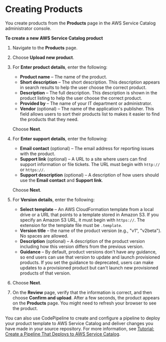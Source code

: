 # Creating Products<a name="productmgmt-cloudresource"></a>

 You create products from the **Products** page in the AWS Service Catalog administrator console\. 

**To create a new AWS Service Catalog product**

1. Navigate to the **Products** page\. 

1. Choose **Upload new product**\. 

1. For **Enter product details**, enter the following:
   + **Product name** – The name of the product\.
   + **Short description** – The short description\. This description appears in search results to help the user choose the correct product\.
   + **Description** – The full description\. This description is shown in the product listing to help the user choose the correct product\. 
   + **Provided by** – The name of your IT department or administrator\. 
   + **Vendor** \(optional\) – The name of the application's publisher\. This field allows users to sort their products list to makes it easier to find the products that they need\. 

   Choose **Next**\.

1. For **Enter support details**, enter the following:
   + **Email contact** \(optional\) – The email address for reporting issues with the product\. 
   + **Support link** \(optional\) – A URL to a site where users can find support information or file tickets\. The URL must begin with `http://` or `https://`\.
   + **Support description** \(optional\) – A description of how users should use the **Email contact** and **Support link**\.

   Choose **Next**\.

1. For **Version details**, enter the following:
   + **Select template** – An AWS CloudFormation template from a local drive or a URL that points to a template stored in Amazon S3\. If you specify an Amazon S3 URL, it must begin with `https://`\. The extension for the template file must be `.template`\.
   + **Version title** – the name of the product version \(e\.g\., "v1", "v2beta"\)\. No spaces are allowed\. 
   + **Description** \(optional\) – A description of the product version including how this version differs from the previous version\. 
   + **Guidance** – By default, product versions don't have any guidance, so end users can use that version to update and launch provisioned products\. If you set the guidance to deprecated, users can make updates to a provisioned product but can't launch new provisioned products of that version\.

1.  Choose **Next**\.

1. On the **Review** page, verify that the information is correct, and then choose **Confirm and upload**\. After a few seconds, the product appears on the **Products** page\. You might need to refresh your browser to see the product\.

 You can also use CodePipeline to create and configure a pipeline to deploy your product template to AWS Service Catalog and deliver changes you have made in your source repository\. For more information, see [Tutorial: Create a Pipeline That Deploys to AWS Service Catalog](https://docs.aws.amazon.com/codepipeline/latest/userguide/tutorials-S3-servicecatalog.html)\. 